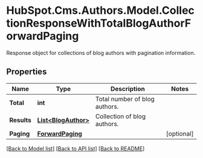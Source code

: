 # HubSpot.Cms.Authors.Model.CollectionResponseWithTotalBlogAuthorForwardPaging
Response object for collections of blog authors with pagination information.

## Properties

Name | Type | Description | Notes
------------ | ------------- | ------------- | -------------
**Total** | **int** | Total number of blog authors. | 
**Results** | [**List&lt;BlogAuthor&gt;**](BlogAuthor.md) | Collection of blog authors. | 
**Paging** | [**ForwardPaging**](ForwardPaging.md) |  | [optional] 

[[Back to Model list]](../README.md#documentation-for-models) [[Back to API list]](../README.md#documentation-for-api-endpoints) [[Back to README]](../README.md)

